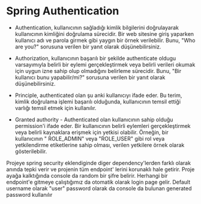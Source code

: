 # Spring Authentication

- Authentication, kullanıcının sağladığı kimlik bilgilerini doğrulayarak kullanıcının kimliğini doğrulama sürecidir. Bir
  web sitesine giriş yaparken kullanıcı adı ve parola girmek gibi yaygın bir örnek verilebilir. Bunu, "Who are you?"
  sorusuna verilen bir yanıt olarak düşünebilirsiniz.

- Authorization, kullanıcının başarılı bir şekilde authenticate oldugu varsayımıyla belirli bir eylemi gerçekleştirmek
  veya belirli verileri okumak için uygun izne sahip olup olmadığını belirleme sürecidir. Bunu, "Bir kullanıcı bunu
  yapabilir/mi?" sorusuna verilen bir yanıt olarak düşünebilirsiniz.

- Principle, authenticated olan şu anki kullanıcıyı ifade eder. Bu terim, kimlik doğrulama işlemi başarılı olduğunda,
  kullanıcının temsil ettiği varlığı temsil etmek için kullanılır.

- Granted authority - Authenticated olan kullanıcının sahip olduğu permission'i ifade eder. Bir kullanıcının belirli
  eylemleri gerçekleştirmek veya belirli kaynaklara erişmek için yetkisi olabilir. Örneğin, bir kullanıcının "
  ROLE_ADMIN" veya "ROLE_USER" gibi rol veya yetkilendirme etiketlerine sahip olması, verilen yetkilere örnek olarak
  gösterilebilir.

Projeye spring security eklendiginde diger dependency'lerden farklı olarak anında tepki verir ve projenin tüm endpoint'
lerini korunaklı hale getirir. Proje ayağa kalktığında console da random bir şifre belirir. Herhangi bir endpoint'e
gitmeye çalıştığımız da otomatik olarak login page gelir. Default username olarak "user" password olarak da console da
bulunan generated password kullanılır